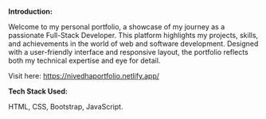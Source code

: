 **Introduction:**

Welcome to my personal portfolio, a showcase of my journey as a passionate Full-Stack Developer. This platform highlights my projects, skills, and achievements in the world of web and software development. Designed with a user-friendly interface and responsive layout, the portfolio reflects both my technical expertise and eye for detail.


Visit here: https://nivedhaportfolio.netlify.app/

**Tech Stack Used:**

HTML, CSS, Bootstrap, JavaScript.

